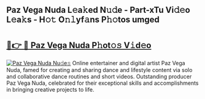 ## Paz Vega Nuda L𝚎a𝚔ed N𝚞𝚍e - Part-xTu Vi𝚍𝚎o L𝚎a𝚔s - H𝚘𝚝 O𝚗𝚕yf𝚊ns P𝚑𝚘tos umged

# <h2><a href="http://kf7d2t.oniu.top/?m=Paz+Vega+Nuda">🔗👉 🔴 Paz Vega Nuda P𝚑ot𝚘𝚜 V𝚒d𝚎o</a></h2>

[![Paz Vega Nuda Nu𝚍e𝚜](https://i.imgur.com/0qMVB7G.gif)](http://kf7d2t.oniu.top/?m=Paz+Vega+Nuda)
Online entertainer and digital artist Paz Vega Nuda, famed for creating and sharing dance and lifestyle content via solo and collaborative dance routines and short videos. Outstanding producer Paz Vega Nuda, celebrated for their exceptional skills and accomplishments in bringing creative projects to life.  
